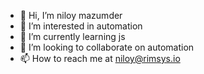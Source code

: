 - 👋 Hi, I’m niloy mazumder
- 👀 I’m interested in automation
- 🌱 I’m currently learning js
- 💞️ I’m looking to collaborate on automation
- 📫 How to reach me at niloy@rimsys.io

<!---
niloymazumder29/niloymazumder29 is a ✨ special ✨ repository because its `README.md` (this file) appears on your GitHub profile.
You can click the Preview link to take a look at your changes.
--->
